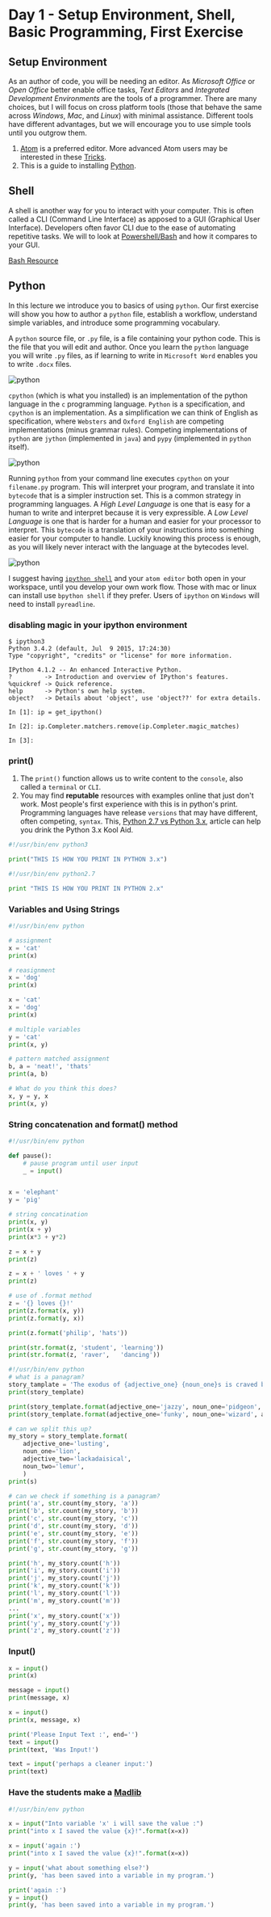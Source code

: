 # Day 1 - Setup Environment, Shell, Basic Programming, First Exercise
## Setup Environment

As an author of code, you will be needing an editor. As *Microsoft Office* or *Open Office* better enable office tasks, *Text Editors* and *Integrated Development Environments* are the tools of a programmer. There are many choices, but I will focus on cross platform tools (those that behave the same across *Windows*, *Mac*, and *Linux*) with minimal assistance. Different tools have different advantages, but we will encourage you to use simple tools until you outgrow them.

1. [Atom](https://atom.io/) is a preferred editor. More advanced Atom users may be interested in these [Tricks](https://github.com/selassid/codeguild/blob/master/notes/atom-python.md).
2. This is a guide to installing [Python](https://github.com/selassid/codeguild/blob/master/notes/py.md).

## Shell
A shell is another way for you to interact with your computer. This is often called a CLI (Command Line Interface) as apposed to a GUI (Graphical User Interface). Developers often favor CLI due to the ease of automating repetitive tasks. We will to look at [Powershell/Bash](https://github.com/selassid/codeguild/blob/master/notes/cli.md) and how it compares to your GUI.

[Bash Resource](https://learncodethehardway.org/unix/bash_cheat_sheet.pdf)

## Python
In this lecture we introduce you to basics of using `python`. Our first exercise will show you how to author a `python` file, establish a workflow, understand simple variables, and introduce some programming vocabulary.

A `python` source file, or `.py` file, is a file containing your python code. This is the file that you will edit and author. Once you learn the `python` language you will write `.py` files, as if learning to write in `Microsoft Word` enables you to write `.docx` files.

![python](example-files/python.png)

`cpython` (which is what you installed) is an implementation of the python language in the `c` programming language. `Python` is a specification, and `cpython` is an implementation. As a simplification we can think of English as specification, where `Websters` and `Oxford English` are competing implementations (minus grammar rules). Competing implementations of `python` are `jython` (implemented in `java`) and `pypy` (implemented in `python` itself).

![python](example-files/cpython.png)

Running `python` from your command line executes `cpython` on your `filename.py` program. This will interpret your program, and translate it into `bytecode` that is a simpler instruction set. This is a common strategy in programming languages. A *High Level Language* is one that is easy for a human to write and interpret because it is very expressible. A *Low Level Language* is one that is harder for a human and easier for your processor to interpret. This `bytecode` is a translation of your instructions into something easier for your computer to handle. Luckily knowing this process is enough, as you will likely never interact with the language at the bytecodes level.

![python](example-files/interpreter.png)


I suggest having [`ipython shell`](https://ipython.org/install.html) and your `atom editor` both open in your workspace, until you develop your own work flow. Those with mac or linux can install use `bpython shell` if they prefer. Users of `ipython` on `Windows` will need to install `pyreadline`.

### disabling magic in your ipython environment
```
$ ipython3
Python 3.4.2 (default, Jul  9 2015, 17:24:30)
Type "copyright", "credits" or "license" for more information.

IPython 4.1.2 -- An enhanced Interactive Python.
?         -> Introduction and overview of IPython's features.
%quickref -> Quick reference.
help      -> Python's own help system.
object?   -> Details about 'object', use 'object??' for extra details.

In [1]: ip = get_ipython()

In [2]: ip.Completer.matchers.remove(ip.Completer.magic_matches)

In [3]:
```

### print()
1. The `print()` function allows us to write content to the `console`, also called a `terminal` or `CLI`.
2. You may find **reputable** resources with examples online that just don't work. Most people's first experience with this is in python's print. Programming languages have release `versions` that may have different, often competing, `syntax`. This, [Python 2.7 vs Python 3.x](https://www.webucator.com/blog/2016/03/still-using-python-2-it-is-time-to-upgrade/), article can help you drink the Python 3.x Kool Aid.
```python
#!/usr/bin/env python3

print("THIS IS HOW YOU PRINT IN PYTHON 3.x")
```
```python
#!/usr/bin/env python2.7

print "THIS IS HOW YOU PRINT IN PYTHON 2.x"
```

### Variables and Using Strings
```python
#!/usr/bin/env python

# assignment
x = 'cat'
print(x)

# reasignment
x = 'dog'
print(x)

x = 'cat'
x = 'dog'
print(x)

# multiple variables
y = 'cat'
print(x, y)

# pattern matched assignment
b, a = 'neat!', 'thats'
print(a, b)

# What do you think this does?
x, y = y, x
print(x, y)
```

### String concatenation and format() method
```python
#!/usr/bin/env python

def pause():
    # pause program until user input
    _ = input()


x = 'elephant'
y = 'pig'

# string concatination
print(x, y)
print(x + y)
print(x*3 + y*2)

z = x + y
print(z)

z = x + ' loves ' + y
print(z)

# use of .format method
z = '{} loves {}!'
print(z.format(x, y))
print(z.format(y, x))

print(z.format('philip', 'hats'))

print(str.format(z, 'student', 'learning'))
print(str.format(z, 'raver',   'dancing'))

```

```python
#!/usr/bin/env python
# what is a panagram?
story_tamplate = 'The exodus of {adjective_one} {noun_one}s is craved by {adjective_one} {noun_two}s.'
print(story_template)

print(story_template.format(adjective_one='jazzy', noun_one='pidgeon', adjective_two='squeamish', noun_two='walker'))
print(story_template.format(adjective_one='funky', noun_one='wizard', adjective_two='spanish', noun_two='camel'))

# can we split this up?
my_story = story_template.format(
    adjective_one='lusting',
    noun_one='lion',
    adjective_two='lackadaisical',
    noun_two='lemur',
    )
print(s)

# can we check if something is a panagram?
print('a', str.count(my_story, 'a'))
print('b', str.count(my_story, 'b'))
print('c', str.count(my_story, 'c'))
print('d', str.count(my_story, 'd'))
print('e', str.count(my_story, 'e'))
print('f', str.count(my_story, 'f'))
print('g', str.count(my_story, 'g'))

print('h', my_story.count('h'))
print('i', my_story.count('i'))
print('j', my_story.count('j'))
print('k', my_story.count('k'))
print('l', my_story.count('l'))
print('m', my_story.count('m'))
...
print('x', my_story.count('x'))
print('y', my_story.count('y'))
print('z', my_story.count('z'))
```

### Input()

```python
x = input()
print(x)

message = input()
print(message, x)

x = input()
print(x, message, x)

print('Please Input Text :', end='')
text = input()
print(text, 'Was Input!')

text = input('perhaps a cleaner input:')
print(text)
```

### Have the students make a [Madlib](./example-files/madlib.py)

```python
#!/usr/bin/env python

x = input("Into variable 'x' i will save the value :")
print("into x I saved the value {x}!".format(x=x))

x = input('again :')
print("into x I saved the value {x}!".format(x=x))

y = input('what about something else?')
print(y, 'has been saved into a variable in my program.')

print('again :')
y = input()
print(y, 'has been saved into a variable in my program.')
```
